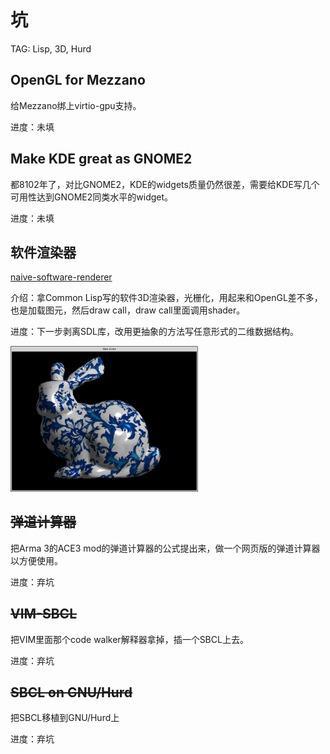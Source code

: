 坑
==

TAG: Lisp, 3D, Hurd

OpenGL for Mezzano
------------------

给Mezzano绑上virtio-gpu支持。

进度：未填

Make KDE great as GNOME2
------------------------

都8102年了，对比GNOME2，KDE的widgets质量仍然很差，需要给KDE写几个可用性达到GNOME2同类水平的widget。

进度：未填

软件渲染器
----------

[naive-software-renderer](https://github.com/leosongwei/naive-software-renderer)

介绍：拿Common Lisp写的软件3D渲染器，光栅化，用起来和OpenGL差不多，也是加载图元，然后draw call，draw call里面调用shader。

进度：下一步剥离SDL库，改用更抽象的方法写任意形式的二维数据结构。

<img src="https://raw.githubusercontent.com/leosongwei/naive-software-renderer/master/bunny_china.jpg" width="300" />

~~弹道计算器~~
----------

把Arma 3的ACE3 mod的弹道计算器的公式提出来，做一个网页版的弹道计算器以方便使用。

进度：弃坑

~~VIM-SBCL~~
--------

把VIM里面那个code walker解释器拿掉，插一个SBCL上去。

进度：弃坑

~~SBCL on GNU/Hurd~~
----------------

把SBCL移植到GNU/Hurd上

进度：弃坑

